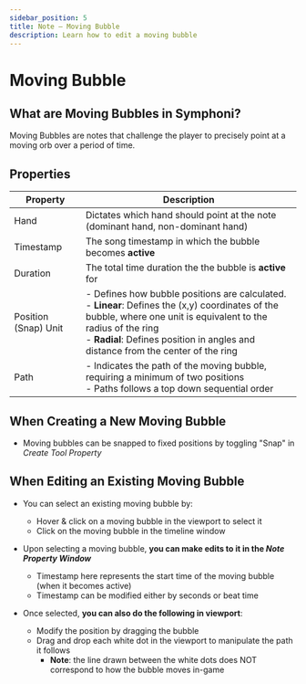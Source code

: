 ```yaml
---
sidebar_position: 5
title: Note — Moving Bubble
description: Learn how to edit a moving bubble
---
```


# Moving Bubble

<!-- ## Moving Bubble Preview Time Window

The Moving Bubble Preview Time Window refers to the amount of time the bubble preview shows up before becoming _active_ to detect player input. The Moving Bubble Preview Time Window behaves the same way as the [Bubble Preview Time]&#40;/docs/map/bubble#Bubble-Preview-Time-Window&#41;.

**Note:** when in an _active_ state, the bubble registers player input -->

## What are Moving Bubbles in Symphoni?
Moving Bubbles are notes that challenge the player to precisely point at a moving orb over a period of time.

## Properties

| Property      | Description                                                                                                                                                                                                                                                |
|---------------|------------------------------------------------------------------------------------------------------------------------------------------------------------------------------------------------------------------------------------------------------------|
| Hand          | Dictates which hand should point at the note (dominant hand, non-dominant hand)                                                                                                                                                                            |
| Timestamp     | The song timestamp in which the bubble becomes **active**                                                                                                                                                                                                  |
| Duration      | The total time duration the the bubble is **active** for                                                                                                                                                                                                   |
| Position (Snap) Unit | - Defines how bubble positions are calculated.<br/> - **Linear**: Defines the (x,y) coordinates of the bubble, where one unit is equivalent to the radius of the ring<br/> - **Radial**: Defines position in angles and distance from the center of the ring |
| Path          | - Indicates the path of the moving bubble, requiring a minimum of two positions<br/> - Paths follows a top down sequential order                                                                                                                                |

## When Creating a New Moving Bubble
- Moving bubbles can be snapped to fixed positions by toggling "Snap" in _Create Tool Property_

## When Editing an Existing Moving Bubble
- You can select an existing moving bubble by:

  - Hover & click on a moving bubble in the viewport to select it
  - Click on the moving bubble in the timeline window
- Upon selecting a moving bubble, **you can make edits to it in the _Note Property Window_**

  - Timestamp here represents the start time of the moving bubble (when it becomes active)
  - Timestamp can be modified either by seconds or beat time
- Once selected, **you can also do the following in viewport**:

  - Modify the position by dragging the bubble
  - Drag and drop each white dot in the viewport to manipulate the path it follows
    - **Note**: the line drawn between the white dots does NOT correspond to how the bubble moves in-game


